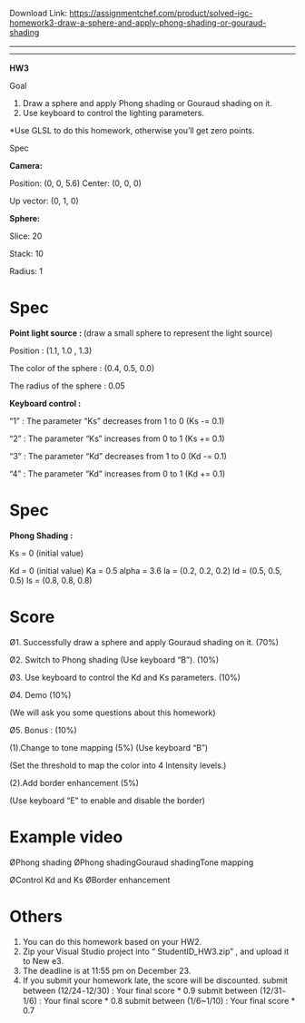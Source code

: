 Download Link: https://assignmentchef.com/product/solved-igc-homework3-draw-a-sphere-and-apply-phong-shading-or-gouraud-shading
<br>
<table>

 <tbody>

  <tr>

   <td width="1139"></td>

  </tr>

  <tr>

   <td></td>

   <td></td>

  </tr>

 </tbody>

</table>

<strong>HW3</strong>

Goal

<ol>

 <li>Draw a sphere and apply Phong shading or Gouraud shading on it.</li>

 <li>Use keyboard to control the lighting parameters.</li>

</ol>

*Use GLSL to do this homework, otherwise you’ll get zero points.

Spec

<strong>Camera:</strong>

Position: (0, 0, 5.6) Center: (0, 0, 0)

Up vector: (0, 1, 0)

<strong>Sphere:</strong>

Slice: 20

Stack: 10

Radius: 1

<h1>Spec</h1>

<strong>Point light source : </strong>(draw a small sphere to represent the light source)

Position : (1.1, 1.0 , 1.3)

The color of the sphere : (0.4, 0.5, 0.0)

The radius of the sphere : 0.05

<strong>Keyboard control :</strong>

“1” : The parameter “Ks” decreases from 1 to 0 (Ks -= 0.1)

“2” : The parameter “Ks” increases  from 0 to 1 (Ks += 0.1)

“3” : The parameter “Kd” decreases from 1 to 0 (Kd -= 0.1)

“4” : The parameter “Kd” increases from 0 to 1 (Kd += 0.1)

<h1>Spec</h1>

<strong>Phong Shading : </strong>

Ks = 0 (initial value)

Kd = 0 (initial value) Ka = 0.5 alpha = 3.6 la = (0.2, 0.2, 0.2) ld = (0.5, 0.5, 0.5) ls =  (0.8, 0.8, 0.8)

<h1>Score</h1>

Ø1. Successfully draw a sphere and apply Gouraud shading on it. (70%)

Ø2. Switch to Phong shading (Use keyboard “B”). (10%)

Ø3. Use keyboard to control the Kd and Ks parameters. (10%)

Ø4. Demo (10%)

(We will ask you some questions about this homework)

Ø5. Bonus : (10%)

(1).Change to tone mapping (5%) (Use keyboard “B”)

(Set the threshold to map the color into 4 Intensity levels.)

(2).Add border enhancement (5%)

(Use keyboard “E” to enable and disable the border)

<h1>Example video</h1>

ØPhong shading ØPhong shadingGouraud shadingTone mapping

ØControl Kd and Ks                                         ØBorder enhancement

<h1>Others</h1>

<ol>

 <li>You can do this homework based on your HW2.</li>

 <li>Zip your Visual Studio project into “ StudentID_HW3.zip” , and upload it to New e3.</li>

 <li>The deadline is at 11:55 pm on December 23.</li>

 <li>If you submit your homework late, the score will be discounted. submit between (12/24 ̴ 12/30) : Your final score * 0.9 submit between (12/31   ̴ 1/6) : Your final score * 0.8 submit between (1/6~1/10) : Your final score * 0.7</li>

</ol>